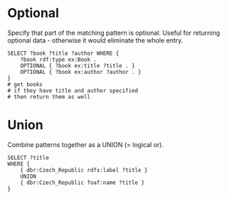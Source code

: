 # Optional
Specify that part of the matching pattern is optional. Useful for returning optional data - otherwise it would eliminate the whole entry.

```sparql
SELECT ?book ?title ?author WHERE {
	?book rdf:type ex:Book .
	OPTIONAL { ?book ex:title ?title . }
	OPTIONAL { ?book ex:author ?author . }
}
# get books
# if they have title and author specified
# then return them as well
```

# Union
Combine patterns together as a UNION (= logical or).

```sparql
SELECT ?title
WHERE {
	{ dbr:Czech_Republic rdfs:label ?title }
	UNION
	{ dbr:Czech_Republic foaf:name ?title }
}
```

